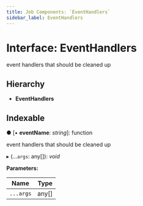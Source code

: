 ```yaml
---
title: Job Components: `EventHandlers`
sidebar_label: EventHandlers
---
```


# Interface: EventHandlers

event handlers that should be cleaned up

## Hierarchy

* **EventHandlers**

## Indexable

● \[▪ **eventName**: *string*\]: function

event handlers that should be cleaned up

▸ (...`args`: any[]): *void*

**Parameters:**

Name | Type |
------ | ------ |
`...args` | any[] |
